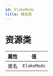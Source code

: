 ```yaml
---
id: ElakeMods
title: 模组类
---
```


# 资源类

| 属性 |     值      |
| :--: | :---------: |
| 类名 | `ElakeMods` |

